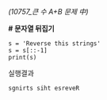 *(10757_큰 수 A+B 문제 中)*

**# 문자열 뒤집기**

```
s = 'Reverse this strings'
s = s[::-1]
print(s)
```
실행결과
```
sgnirts siht esreveR
```
